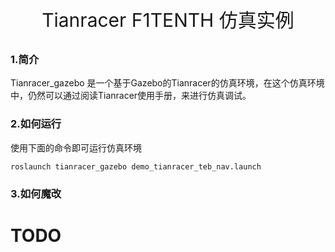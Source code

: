 <p style="font-size:30px; font-wight:bloder; text-align:center ">Tianracer F1TENTH 仿真实例 </p>

### 1.简介

Tianracer_gazebo 是一个基于Gazebo的Tianracer的仿真环境，在这个仿真环境中，仍然可以通过阅读Tianracer使用手册，来进行仿真调试。  

### 2.如何运行 

使用下面的命令即可运行仿真环境

```shell
roslaunch tianracer_gazebo demo_tianracer_teb_nav.launch
```

### 3.如何魔改

# TODO
